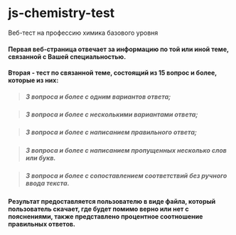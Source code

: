 # js-chemistry-test
Веб-тест на профессию химика базового уровня

#### Первая веб-страница отвечает за информацию по той или иной теме, связанной с Вашей специальностью.

#### Вторая - тест по связанной теме, состоящий из 15 вопрос и более, которые из них:

>##### 3 вопроса и более с одним вариантов ответа;

>##### 3 вопроса и более с несколькими вариантами ответа;

>##### 3 вопроса и более с написанием правильного ответа;

>##### 3 вопроса и более с написанием пропущенных несколько слов или букв.

>##### 3 вопроса и более с сопоставлением соответствий без ручного ввода текста.

#### Результат предоставляется пользователю в виде файла, который пользователь скачает, где будет помимо верно или нет c пояснениями, также представлено процентное соотношение правильных ответов.
